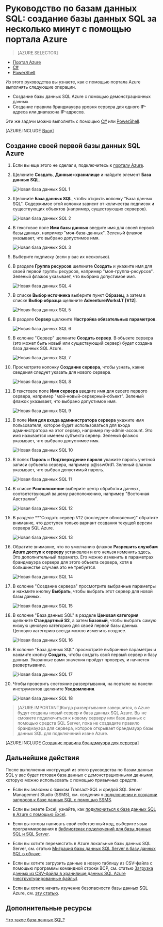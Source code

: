 <properties
	pageTitle="Руководство по базам данных SQL: создание базы данных SQL | Microsoft Azure"
	description="Из этой статьи вы узнаете, как настроить логический сервер базы данных SQL, правило брандмауэра для сервера, базу данных SQL и демонстрационные данные. Также вы научитесь выполнять подключение с помощью клиентских средств, настраивать пользователей и правила брандмауэра для базы данных."
	keywords="руководство по базам данных SQL, создание базы данных SQL"
	services="sql-database"
	documentationCenter=""
	authors="CarlRabeler"
	manager="jhubbard"
	editor=""/>


<tags
	ms.service="sql-database"
	ms.workload="data-management"
	ms.tgt_pltfrm="na"
	ms.devlang="na"
	ms.topic="hero-article"
	ms.date="09/07/2016"
	ms.author="carlrab"/>


# Руководство по базам данных SQL: создание базы данных SQL за несколько минут с помощью портала Azure

> [AZURE.SELECTOR]
- [Портал Azure](sql-database-get-started.md)
- [C#](sql-database-get-started-csharp.md)
- [PowerShell](sql-database-get-started-powershell.md)

Из этого руководства вы узнаете, как с помощью портала Azure выполнять следующие операции.

- Создание базы данных SQL Azure c помощью демонстрационных данных.
- Создание правила брандмауэра уровня сервера для одного IP-адреса или диапазона IP-адресов.

Эти же задачи можно выполнять с помощью [C#](sql-database-get-started-csharp.md) или [PowerShell](sql-database-get-started-powershell.md).

[AZURE.INCLUDE [Вход](../../includes/azure-getting-started-portal-login.md)]

<a name="create-logical-server-bk"></a>

## Создание своей первой базы данных SQL Azure 

1. Если вы еще этого не сделали, подключитесь к [порталу Azure](http://portal.azure.com).
2. Щелкните **Создать**, **Данные+хранилище** и найдите элемент **База данных SQL**.

    ![Новая база данных SQL 1](./media/sql-database-get-started/sql-database-new-database-1.png)

3. Щелкните **База данных SQL**, чтобы открыть колонку "База данных SQL". Содержимое этой колонки зависит от количества подписок и существующих объектов (например, существующих серверов).

    ![Новая база данных SQL 2](./media/sql-database-get-started/sql-database-new-database-2.png)

4. В текстовое поле **Имя базы данных** введите имя для своей первой базы данных, например "моя-база-данных". Зеленый флажок указывает, что выбрано допустимое имя.

    ![Новая база данных SQL 3](./media/sql-database-get-started/sql-database-new-database-3.png)

5. Выберите подписку (если у вас их несколько).
6. В разделе **Группа ресурсов** щелкните **Создать** и укажите имя для своей первой группы ресурсов, например "моя-группа-ресурсов". Зеленый флажок указывает, что выбрано допустимое имя.

    ![Новая база данных SQL 4](./media/sql-database-get-started/sql-database-new-database-4.png)

7. В списке **Выбор источника** выберите пункт **Образец**, а затем в списке **Выбор образца** щелкните **AdventureWorksLT [V12]**.

    ![Новая база данных SQL 5](./media/sql-database-get-started/sql-database-new-database-5.png)

8. В разделе **Сервер** щелкните **Настройка обязательных параметров**.

    ![Новая база данных SQL 6](./media/sql-database-get-started/sql-database-new-database-6.png)

9. В колонке "Сервер" щелкните **Создать сервер**. В объекте сервера (это может быть новый или существующий сервер) будет создана база данных SQL Azure.

    ![Новая база данных SQL 7](./media/sql-database-get-started/sql-database-new-database-7.png)

10. Просмотрите колонку **Создание сервера**, чтобы узнать, какие сведения следует указать для нового сервера.

    ![Новая база данных SQL 8](./media/sql-database-get-started/sql-database-new-database-8.png)

11. В текстовое поле **Имя сервера** введите имя для своего первого сервера, например "мой-новый-серверный-объект". Зеленый флажок указывает, что выбрано допустимое имя.

    ![Новая база данных SQL 9](./media/sql-database-get-started/sql-database-new-database-9.png)
 
12. В поле **Имя для входа администратора сервера** укажите имя пользователя, которое будет использоваться для входа администратора на этот сервер, например my-admin-account. Это имя называется именем субъекта сервер. Зеленый флажок указывает, что выбрано допустимое имя.

    ![Новая база данных SQL 10](./media/sql-database-get-started/sql-database-new-database-10.png)

13. В полях **Пароль** и **Подтверждение пароля** укажите пароль учетной записи субъекта сервера, например p@ssw0rd1. Зеленый флажок указывает, что выбран допустимый пароль.

    ![Новая база данных SQL 11](./media/sql-database-get-started/sql-database-new-database-11.png)
 
14. В списке **Расположение** выберите центр обработки данных, соответствующий вашему расположению, например "Восточная Австралия".

    ![Новая база данных SQL 12](./media/sql-database-get-started/sql-database-new-database-12.png)

15. В разделе **"Создать сервер V12 (последнее обновление)" обратите внимание, что доступен только вариант создания текущей версии сервера SQL Azure.

    ![Новая база данных SQL 13](./media/sql-database-get-started/sql-database-new-database-13.png)

16. Обратите внимание, что по умолчанию флажок **Разрешить службам Azure доступ к серверу** установлен и его нельзя изменить здесь. Это дополнительный параметр. Его можно изменить в параметрах брандмауэра сервера для этого объекта сервера, хотя в большинстве случаев это не требуется.

    ![Новая база данных SQL 14](./media/sql-database-get-started/sql-database-new-database-14.png)

17. В колонке "Создание сервера" просмотрите выбранные параметры и нажмите кнопку **Выбрать**, чтобы выбрать этот сервер для новой базы данных.

    ![Новая база данных SQL 15](./media/sql-database-get-started/sql-database-new-database-15.png)

18. В колонке "База данных SQL" в разделе **Ценовая категория** щелкните **Стандартный S2**, а затем **Базовый**, чтобы выбрать самую низкую ценовую категорию для своей первой базы данных. Ценовую категорию всегда можно изменить позднее.

    ![Новая база данных SQL 16](./media/sql-database-get-started/sql-database-new-database-16.png)

19. В колонке "База данных SQL" просмотрите выбранные параметры и нажмите кнопку **Создать**, чтобы создать свой первый сервер и базу данных. Указанные вами значения пройдут проверку, и начнется развертывание.

    ![Новая база данных SQL 17](./media/sql-database-get-started/sql-database-new-database-17.png)

20. Чтобы проверить состояние развертывания, на портале на панели инструментов щелкните **Уведомления**.

    ![Новая база данных SQL 18](./media/sql-database-get-started/sql-database-new-database-18.png)

>[AZURE.IMPORTANT]Когда развертывание завершится, в Azure будут созданы новый сервер и база данных SQL Azure. Вы не сможете подключиться к новому серверу или базе данных с помощью средств SQL Server, пока не создадите правило брандмауэра для сервера, которое открывает брандмауэр базы данных SQL для подключений извне Azure.

[AZURE.INCLUDE [Создание правила брандмауэра для сервера](../../includes/sql-database-create-new-server-firewall-portal.md)]

## Дальнейшие действия
После выполнения инструкций из этого руководства по базам данных SQL у вас будет готовая база данных с демонстрационными данными, которую можно использовать с помощью привычных средств.

- Если вы знакомы с языком Transact-SQL и средой SQL Server Management Studio (SSMS), см. сведения о [подключении и создании запросов к базе данных SQL с помощью SSMS](sql-database-connect-query-ssms.md).

- Если вы знаете Excel, узнайте, как [подключиться к базе данных SQL в Azure с помощью Excel](sql-database-connect-excel.md).

- Если вы готовы написать свой собственный код, выберите язык программирования в [библиотеках подключений для базы данных SQL и SQL Server](sql-database-libraries.md).

- Если вы хотите переместить в Azure локальные базы данных SQL Server, см. статью [Миграция базы данных SQL Server в базу данных SQL в облаке](sql-database-cloud-migrate.md).

- Если вы хотите загрузить данные в новую таблицу из CSV-файла с помощью программы командной строки BCP, см. статью [Загрузка данных из CSV-файла в хранилище данных SQL Azure (неструктурированные файлы)](sql-database-load-from-csv-with-bcp.md).

- Если вы хотите начать изучение безопасности базы данных SQL Azure, см. [эту статью](sql-database-get-started-security.md).


## Дополнительные ресурсы

[Что такое база данных SQL?](sql-database-technical-overview.md)

<!---HONumber=AcomDC_0914_2016-->